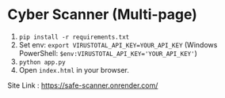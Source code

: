 # Cyber Scanner (Multi-page)
1) `pip install -r requirements.txt`
2) Set env: `export VIRUSTOTAL_API_KEY=YOUR_API_KEY`  (Windows PowerShell: `$env:VIRUSTOTAL_API_KEY='YOUR_API_KEY'`)
3) `python app.py`
4) Open `index.html` in your browser.

Site Link : https://safe-scanner.onrender.com/
